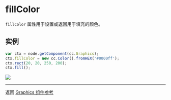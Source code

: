 # fillColor

`fillColor` 属性用于设置或返回用于填充的颜色。

## 实例

```javascript
var ctx = node.getComponent(cc.Graphics);
ctx.fillColor = new cc.Color().fromHEX('#0000ff');
ctx.rect(20, 20, 250, 200);
ctx.fill();
```

![](graphics/fillColor.png)

<hr>

返回 [Graphics 组件参考](../../components/graphics.md)
